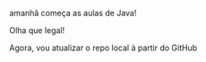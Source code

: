 amanhã começa as aulas de Java!

Olha que legal!

Agora, vou atualizar o repo local à partir do GitHub
